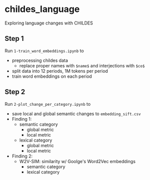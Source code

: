 # childes_language
Exploring language changes with CHILDES

## Step 1

Run `1-train_word_embeddings.ipynb` to 
- preprocessing childes data
	- replace proper names with `$name$` and interjections with `$co$`
- split data into 12 periods, 1M tokens per period
- train word embeddings on each period

## Step 2

Run `2-plot_change_per_category.ipynb` to
- save local and global semantic changes to `embedding_sift.csv`
- Finding 1:
	- semantic category
		- global metric
		- local metric
	- lexical category
		- global metric
		- local metric
- Finding 2:
	- W2V-SIM: similarity w/ Goolge's Word2Vec embeddings
		- semantic category
		- lexical category
